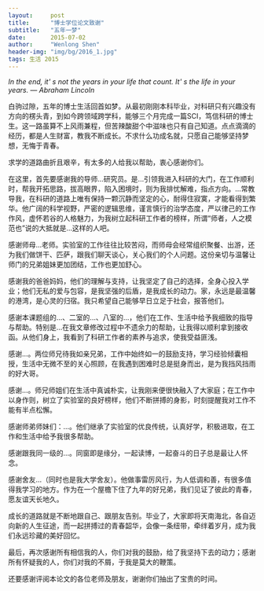 ```yaml
---
layout:     post
title:      "博士学位论文致谢"
subtitle:   "五年一梦"
date:       2015-07-02
author:     "Wenlong Shen"
header-img: "img/bg/2016_1.jpg"
tags: 生活 2015
---
```



*In the end, it' s not the years in your life that count. It' s the life in your years.  — Abraham Lincoln*


白驹过隙，五年的博士生活回首如梦。从最初刚刚本科毕业，对科研只有兴趣没有方向的楞头青，到如今跨领域跨学科，能够三个月完成一篇SCI，笃信科研的博士生。这一路虽算不上风雨兼程，但苦辣酸甜个中滋味也只有自己知道。点点滴滴的经历，都是人生财富，教我不断成长。不求什么功成名就，只愿自己能够坚持梦想，无悔于青春。

求学的道路曲折且艰辛，有太多的人给我以帮助，衷心感谢你们。

在这里，首先要感谢我的导师...研究员。是...引领我进入科研的大门，在工作顺利时，帮我开拓思路，拔高眼界，陷入困境时，则为我排忧解难，指点方向。...常教导我，在科研的道路上唯有保持一颗沉静而坚定的心，耐得住寂寞，才能看得到繁华。他广阔的科学视野，严密的逻辑思维，谨言慎行的治学态度，严以律己的工作作风，虚怀若谷的人格魅力，为我树立起科研工作者的榜样，所谓“师者，人之模范也”说的大抵就是...这样的人吧。

感谢师母...老师。实验室的工作往往比较苦闷，而师母会经常组织聚餐、出游，还为我们做饼干、匹萨，跟我们聊天谈心，关心我们的个人问题。这份亲切与温馨让师门的兄弟姐妹更加团结，工作也更加舒心。

感谢我的爸爸妈妈，他们的理解与支持，让我坚定了自己的选择，全身心投入学业；他们无私的爱与包容，是我坚强的后盾，是我成长的动力。家，永远是最温馨的港湾，是心灵的归宿。我只希望自己能够早日立足于社会，报答他们。

感谢本课题组的...、二室的...、八室的...，他们在工作、生活中给予我细致的指导与帮助。特别是...在我文章修改过程中不遗余力的帮助，让我得以顺利拿到接收函。从他们身上，我看到了科研工作者的素养与追求，使我受益匪浅。

感谢...。两位师兄待我如亲兄弟，工作中始终如一的鼓励支持，学习经验倾囊相授，生活中无微不至的关心照顾，在我遇到困难时总是挺身而出，是为我挡风挡雨的好大哥。

感谢...。师兄师姐们在生活中真诚朴实，让我刚来便很快融入了大家庭；在工作中以身作则，树立了实验室的良好榜样，他们不断拼搏的身影，时刻提醒我对工作不能有半点松懈。

感谢师弟师妹们：...。他们继承了实验室的优良传统，认真好学，积极进取，在工作和生活中给予我很多帮助。

感谢跟我同一级的...。同窗即是缘分，一起读博，一起奋斗的日子总是最让人怀念。

感谢舍友...（同时也是我大学舍友）。他做事雷厉风行，为人低调和善，有很多值得我学习的地方。作为在一个屋檐下住了九年的好兄弟，我们见证了彼此的青春，愿友谊天长地久。

成长的道路就是不断地跟自己、跟朋友告别。毕业了，大家即将天南海北，各自迈向新的人生征途，而一起拼搏过的青春韶华，会像一条纽带，牵绊着岁月，成为我们永远珍藏的美好回忆。

最后，再次感谢所有相信我的人，你们对我的鼓励，给了我坚持下去的动力；感谢所有怀疑我的人，你们对我的不屑，于我是莫大的鞭策。

还要感谢评阅本论文的各位老师及朋友，谢谢你们抽出了宝贵的时间。
